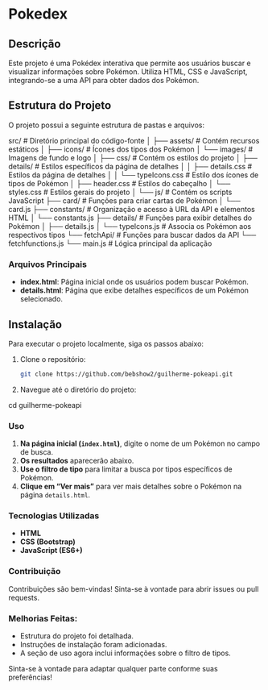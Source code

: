 # Pokedex

## Descrição
Este projeto é uma Pokédex interativa que permite aos usuários buscar e visualizar informações sobre Pokémon. Utiliza HTML, CSS e JavaScript, integrando-se a uma API para obter dados dos Pokémon.

## Estrutura do Projeto
O projeto possui a seguinte estrutura de pastas e arquivos:



src/                  # Diretório principal do código-fonte
│
├── assets/           # Contém recursos estáticos
│   ├── icons/        # Ícones dos tipos dos Pokémon
│   └── images/       # Imagens de fundo e logo
│
├── css/              # Contém os estilos do projeto
│   ├── details/      # Estilos específicos da página de detalhes
│   │   ├── details.css        # Estilos da página de detalhes
│   │   └── typeIcons.css      # Estilo dos ícones de tipos de Pokémon
│   ├── header.css    # Estilos do cabeçalho
│   └── styles.css    # Estilos gerais do projeto
│
└── js/               # Contém os scripts JavaScript
    ├── card/         # Funções para criar cartas de Pokémon
    │   └── card.js
    ├── constants/    # Organização e acesso à URL da API e elementos HTML
    │   └── constants.js
    ├── details/      # Funções para exibir detalhes do Pokémon
    │   ├── details.js
    │   └── typeIcons.js    # Associa os Pokémon aos respectivos tipos
    └── fetchApi/     # Funções para buscar dados da API
        └── fetchfunctions.js
    └── main.js       # Lógica principal da aplicação


### Arquivos Principais
- **index.html**: Página inicial onde os usuários podem buscar Pokémon.
- **details.html**: Página que exibe detalhes específicos de um Pokémon selecionado.

## Instalação
Para executar o projeto localmente, siga os passos abaixo:

1. Clone o repositório:
   ```bash
   git clone https://github.com/bebshow2/guilherme-pokeapi.git

2. Navegue até o diretório do projeto:

cd guilherme-pokeapi

### Uso

1. **Na página inicial (`index.html`)**, digite o nome de um Pokémon no campo de busca.
2. **Os resultados** aparecerão abaixo.
3. **Use o filtro de tipo** para limitar a busca por tipos específicos de Pokémon.
4. **Clique em “Ver mais”** para ver mais detalhes sobre o Pokémon na página `details.html`.

### Tecnologias Utilizadas

- **HTML**
- **CSS (Bootstrap)**
- **JavaScript (ES6+)**

### Contribuição

Contribuições são bem-vindas! Sinta-se à vontade para abrir issues ou pull requests.


### Melhorias Feitas:
- Estrutura do projeto foi detalhada.
- Instruções de instalação foram adicionadas.
- A seção de uso agora inclui informações sobre o filtro de tipos.

Sinta-se à vontade para adaptar qualquer parte conforme suas preferências!

